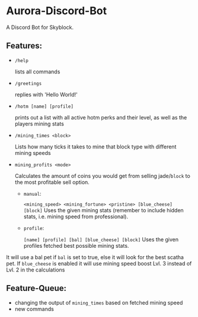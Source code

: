 # Aurora-Discord-Bot
A Discord Bot for Skyblock.

## Features:
* `/help`

  lists all commands
  
* `/greetings`

  replies with 'Hello World!'

* `/hotm [name] [profile]`

  prints out a list with all active hotm perks and their level, as well as the players mining stats


* `/mining_times <block>`

  Lists how many ticks it takes to mine that block type with different mining speeds
 
* `mining_profits <mode>`

  Calculates the amount of coins you would get from selling jade/`block` to the most profitable sell option.

  * `manual`:
  
    `<mining_speed> <mining_fortune> <pristine> [blue_cheese] [block]` Uses the given mining stats (remember to include hidden stats, i.e. mining speed from professional).
  
  * `profile`:
  
    `[name] [profile] [bal] [blue_cheese] [block]` Uses the given profiles fetched best possible mining stats.

It will use a bal pet if `bal` is set to true, else it     will look for the best scatha pet. If `blue_cheese` is enabled it will use mining speed boost Lvl. 3 instead of Lvl. 2 in the calculations
    
    
## Feature-Queue:
* changing the output of `mining_times` based on fetched mining speed
* new commands

